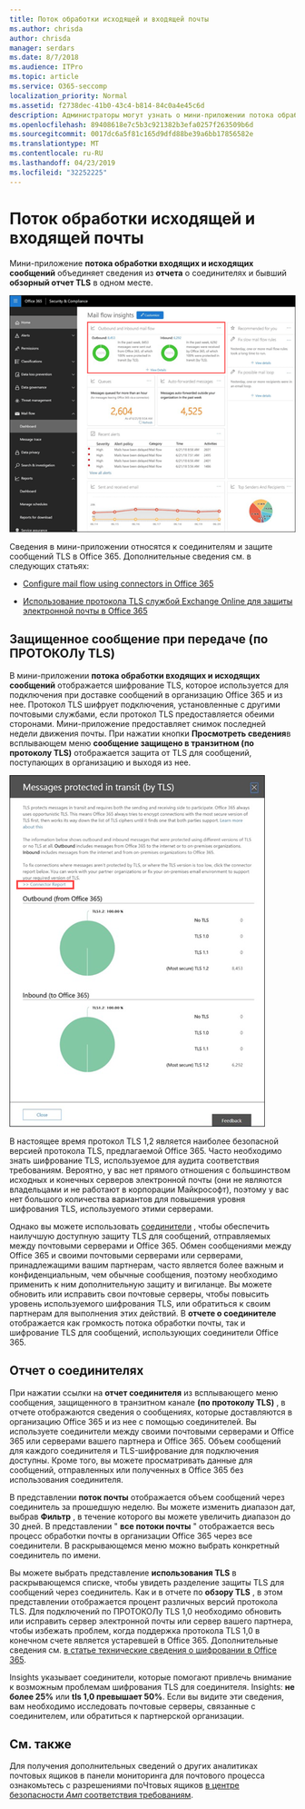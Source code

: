 ```yaml
---
title: Поток обработки исходящей и входящей почты
ms.author: chrisda
author: chrisda
manager: serdars
ms.date: 8/7/2018
ms.audience: ITPro
ms.topic: article
ms.service: O365-seccomp
localization_priority: Normal
ms.assetid: f2738dec-41b0-43c4-b814-84c0a4e45c6d
description: Администраторы могут узнать о мини-приложении потока обработки исХодящей почты и входящей почты в панели мониторинга потока обработки почты в центре безопасности _Амп_ соответствия требованиям.
ms.openlocfilehash: 89408618e7c5b3c921382b3efa0257f263509b6d
ms.sourcegitcommit: 0017dc6a5f81c165d9dfd88be39a6bb17856582e
ms.translationtype: MT
ms.contentlocale: ru-RU
ms.lasthandoff: 04/23/2019
ms.locfileid: "32252225"
---
```

# <a name="outbound-and-inbound-mail-flow"></a>Поток обработки исходящей и входящей почты

Мини-приложение **потока обработки входящих и исходящих сообщений** объединяет сведения из **отчета** о соединителях и бывший **обзорный отчет TLS** в одном месте.

![Отчет о движении исХодящих и входящих сообщений на панели мониторинга потока обработки почты в центре безопасности _Амп_ соответствие требованиям](media/2c591d1c-bad6-4b72-890e-f8fdfd4f447a.png)

Сведения в мини-приложении относятся к соединителям и защите сообщений TLS в Office 365. Дополнительные сведения см. в следующих статьях:

- [Configure mail flow using connectors in Office 365](https://technet.microsoft.com/library/ms.exch.eac.connectorselection.aspx)

- [Использование протокола TLS службой Exchange Online для защиты электронной почты в Office 365](https://support.office.com/article/4CDE0CDA-3430-4DC0-B489-F2C0736C929F)

## <a name="message-protected-in-transit-by-tls"></a>Защищенное сообщение при передаче (по ПРОТОКОЛу TLS)

В мини-приложении **потока обработки входящих и исходящих сообщений** отображается шифрование TLS, которое используется для подключения при доставке сообщений в организацию Office 365 и из нее. Протокол TLS шифрует подключения, установленные с другими почтовыми службами, если протокол TLS предоставляется обеими сторонами. Мини-приложение предоставляет снимок последней недели движения почты. При нажатии кнопки **Просмотреть сведения**в всплывающем меню **сообщение защищено в транзитном (по протоколу TLS)** отображается защита от TLS для сообщений, поступающих в организацию и выходя из нее.

![Всплывающее меню сообщения, защищенное в транзитном (по ПРОТОКОЛу TLS) в центре безопасности _Амп_ соответствие требованиям](media/825aa74c-413d-4141-8e3c-dfe68ae78eed.png)

В настоящее время протокол TLS 1,2 является наиболее безопасной версией протокола TLS, предлагаемой Office 365. Часто необходимо знать шифрование TLS, используемое для аудита соответствия требованиям. Вероятно, у вас нет прямого отношения с большинством исходных и конечных серверов электронной почты (они не являются владельцами и не работают в корпорации Майкрософт), поэтому у вас нет большого количества вариантов для повышения уровня шифрования TLS, используемого этими серверами.

Однако вы можете использовать [соединители](https://technet.microsoft.com/library/ms.exch.eac.connectorselection.aspx) , чтобы обеспечить наилучшую доступную защиту TLS для сообщений, отправляемых между почтовыми серверами и Office 365. Обмен сообщениями между Office 365 и своими почтовыми серверами или серверами, принадлежащими вашим партнерам, часто является более важным и конфиденциальным, чем обычные сообщения, поэтому необходимо применить к ним дополнительную защиту и вигиланце. Вы можете обновить или исправить свои почтовые серверы, чтобы повысить уровень используемого шифрования TLS, или обратиться к своим партнерам для выполнения этих действий. В **отчете о соединителе** отображается как громкость потока обработки почты, так и шифрование TLS для сообщений, использующих соединители Office 365.

## <a name="connector-report"></a>Отчет о соединителях

При нажатии ссылки на **отчет соединителя** из всплывающего меню сообщения, защищенного в транзитном канале **(по протоколу TLS)** , в отчете отображаются сведения о сообщениях, которые доставляются в организацию Office 365 и из нее с помощью соединителей. Вы используете соединители между своими почтовыми серверами и Office 365 или серверами вашего партнера и Office 365. Объем сообщений для каждого соединителя и TLS-шифрование для подключения доступны. Кроме того, вы можете просматривать данные для сообщений, отправленных или полученных в Office 365 без использования соединителя.

В представлении **поток почты** отображается объем сообщений через соединитель за прошедшую неделю. Вы можете изменить диапазон дат, выбрав **Фильтр** , в течение которого вы можете увеличить диапазон до 30 дней. В представлении " **все потоки почты** " отображается весь процесс обработки почты в организации Office 365 через все соединители. В раскрывающемся меню можно выбрать конкретный соединитель по имени.

Вы можете выбрать представление **использования TLS** в раскрывающемся списке, чтобы увидеть разделение защиты TLS для сообщений через соединитель. Как и в отчете по **обзору TLS** , в этом представлении отображается процент различных версий протокола TLS. Для подключений по ПРОТОКОЛу TLS 1,0 необходимо обновить или исправить сервер электронной почты или сервер вашего партнера, чтобы избежать проблем, когда поддержка протокола TLS 1,0 в конечном счете является устаревшей в Office 365. Дополнительные сведения см. [в статье технические сведения о шифровании в Office 365](https://support.office.com/article/862cbe93-4268-4ef9-ba79-277545ecf221).

Insights указывает соединители, которые помогают привлечь внимание к возможным проблемам шифрования TLS для соединителя. Insights: **не более 25%** или **tls 1,0 превышает 50%**. Если вы видите эти сведения, вам необходимо исследовать почтовые серверы, связанные с соединителем, или обратиться к партнерской организации.

## <a name="see-also"></a>См. также

Для получения дополнительных сведений о других аналитиках почтовых ящиков в панели мониторинга для почтового процесса ознакомьтесь с разрешениями поЧтовых ящиков [в центре безопасности _Амп_ соответствия требованиям](mail-flow-insights.md).

